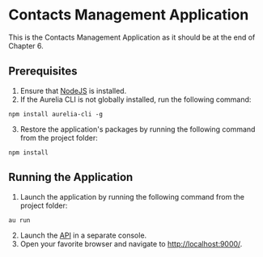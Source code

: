 # Contacts Management Application

This is the Contacts Management Application as it should be at the end of Chapter 6.

## Prerequisites

1. Ensure that [NodeJS](http://nodejs.org/) is installed.
2. If the Aurelia CLI is not globally installed, run the following command:
  ```shell
  npm install aurelia-cli -g
  ```
3. Restore the application's packages by running the following command from the project folder:
  ```shell
  npm install
  ```

## Running the Application

1. Launch the application by running the following command from the project folder:
  ```shell
  au run
  ```
2. Launch the [API](../../api) in a separate console.
3. Open your favorite browser and navigate to [http://localhost:9000/](http://localhost:9000/).

